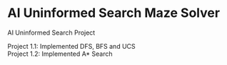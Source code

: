 # AI Uninformed Search Maze Solver
AI Uninformed Search Project

Project 1.1: Implemented DFS, BFS and UCS <br />
Project 1.2: Implemented A* Search
